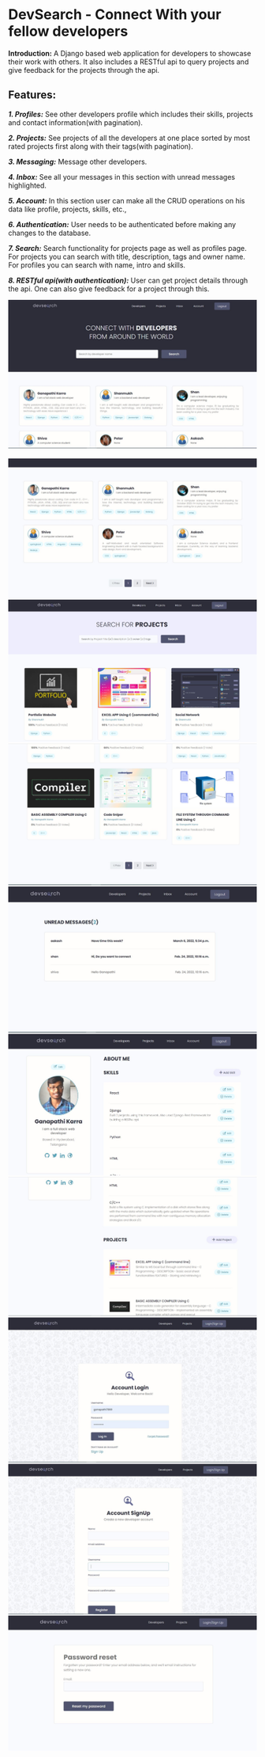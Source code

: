 # DevSearch - Connect With your fellow developers

**Introduction:**  A Django based web application for developers to showcase their work with others. It also includes a RESTful api to query projects and give feedback for the projects through the api.

## Features:
 ***1. Profiles:*** See other developers profile which includes their skills, projects and contact information(with pagination).
 
 ***2. Projects:*** See projects of all the developers at one place sorted by most rated projects first along with their tags(with pagination).
 
 ***3. Messaging:*** Message other developers.
 
 ***4. Inbox:*** See all your messages in this section with unread messages highlighted.
 
 ***5. Account:*** In this section user can make all the CRUD operations on his data like profile, projects, skills, etc.,
 
 ***6. Authentication:*** User needs to be authenticated before making any changes to the database.
 
 ***7. Search:*** Search functionality for projects page as well as profiles page. For projects you can search with title, description, tags and owner name. For profiles you can search with name, intro and skills.
 
 ***8. RESTful api(with authentication):*** User can get project details through the api. One can also give feedback for a project through this.
 
 ![](https://github.com/ganapathi7869/projects/blob/main/django/devsearch/static/images/demo/profiles1.JPG)
 \
 \
 ![](https://github.com/ganapathi7869/projects/blob/main/django/devsearch/static/images/demo/profiles2.JPG)
 ![](https://github.com/ganapathi7869/projects/blob/main/django/devsearch/static/images/demo/projects1.JPG)
 ![](https://github.com/ganapathi7869/projects/blob/main/django/devsearch/static/images/demo/projects2.JPG)
 ![](https://github.com/ganapathi7869/projects/blob/main/django/devsearch/static/images/demo/Inbox.JPG)
 ![](https://github.com/ganapathi7869/projects/blob/main/django/devsearch/static/images/demo/account1.JPG)
 ![](https://github.com/ganapathi7869/projects/blob/main/django/devsearch/static/images/demo/account2.JPG)
 ![](https://github.com/ganapathi7869/projects/blob/main/django/devsearch/static/images/demo/login.JPG)
 ![](https://github.com/ganapathi7869/projects/blob/main/django/devsearch/static/images/demo/signup.JPG)
 ![](https://github.com/ganapathi7869/projects/blob/main/django/devsearch/static/images/demo/passwordreset.JPG)

